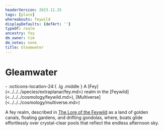 ```yaml
---
headerVersion: 2023.11.25
tags: [place]
whereabouts: feywild
displayDefaults: {defArt: ''}
typeOf: realm
ancestry: fey
dm_owner: tim
dm_notes: none
title: Gleamwater
---
```

# Gleamwater
<div class="grid cards ext-narrow-margin ext-one-column" markdown>
-    :octicons-location-24:{ .lg .middle } A [Fey](<../../../species/extraplanar/fey.md>) realm in the [Feywild](<../../../cosmology/feywild.md>), [Multiverse](<../../../cosmology/multiverse.md>)  
</div>


A fey realm, described in [The Lore of the Feywild](<../../../things/books/the-lore-of-the-feywild.md>) as a land of golden canals, floating gardens, and drifting gondolas, where, boats glide effortlessly over crystal-clear pools that reflect the endless afternoon sky.


